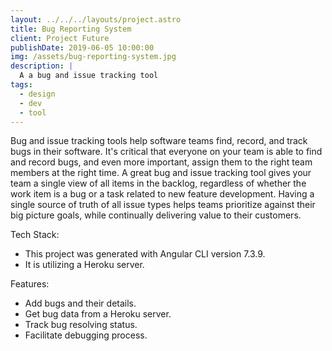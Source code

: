 ```yaml
---
layout: ../../../layouts/project.astro
title: Bug Reporting System
client: Project Future
publishDate: 2019-06-05 10:00:00
img: /assets/bug-reporting-system.jpg
description: |
  A a bug and issue tracking tool
tags:
  - design
  - dev
  - tool
---
```


Bug and issue tracking tools help software teams find, record, and track bugs in their software. 
It's critical that everyone on your team is able to find and record bugs, and even more important, assign them to the right team members at the right time. 
A great bug and issue tracking tool gives your team a single view of all items in the backlog, regardless of whether the work item is a bug or a task related to new feature development. 
Having a single source of truth of all issue types helps teams prioritize against their big picture goals, while continually delivering value to their customers. 

Tech Stack:
- This project was generated with Angular CLI version 7.3.9.
- It is utilizing a Heroku server.

Features:
- Add bugs and their details.
- Get bug data from a Heroku server.
- Track bug resolving status.
- Facilitate debugging process.
